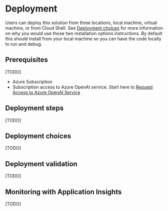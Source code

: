 # Deployment

Users can deploy this solution from three locations, local machine, virtual machine, or from Cloud Shell. See [Deployment choices](#deployment-choices) for more information on why you would use those two installation options instructions. By default this should install from your local machine so you can have the code locally to run and debug.

## Prerequisites

[TODO]

- Azure Subscription
- Subscription access to Azure OpenAI service. Start here to [Request Access to Azure OpenAI Service](https://aka.ms/oaiapply)

## Deployment steps

[TODO]

## Deployment choices

[TODO]

## Deployment validation

[TODO]

## Monitoring with Application Insights

[TODO]

